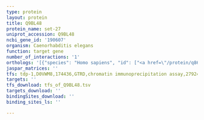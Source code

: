 ```yaml
---
type: protein
layout: protein
title: Q9BL48
protein_name: set-27
uniprot_accession: Q9BL48
ncbi_gene_id: '190607'
organism: Caenorhabditis elegans
function: target gene
number_of_interactions: '1'
orthologs: '[{"species": "Homo sapiens", "id": ["<a href=\"/protein/q86tu7\">Q86TU7</a>"]}, {"species": "Mus musculus", "id": ["<a href=\"/protein/q91wc0\">Q91WC0</a>"]}, {"species": "Rattus norvegicus", "id": ["G3V6U9"]}, {"species": "Drosophila melanogaster", "id": ["<a href=\"/protein/q9w3u1\">Q9W3U1</a>"]}, {"species": "Danio rerio", "id": ["<a href=\"/protein/e7fdi9\">E7FDI9</a>"]}]'
jaspar_matrices: ''
tfs: tdp-1,D0VWM8,174436,GTRD,chromatin immunoprecipitation assay,27924024%5Buid%5D,No
targets: ''
tfs_download: tfs_of_Q9BL48.tsv
targets_download: ''
bindingSites_download: ''
binding_sites_ls: ''

---
```

